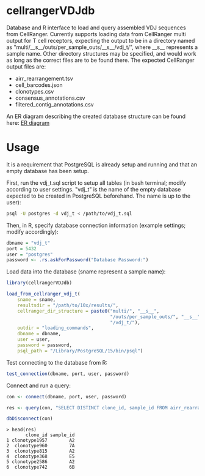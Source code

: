 # cellrangerVDJdb
Database and R interface to load and query assembled VDJ sequences from CellRanger. Currently supports loading data from CellRanger multi output for T cell receptors, expecting the output to be in a directory named as "multi/\_\_s\_\_/outs/per_sample_outs/\_\_s\_\_/vdj_t/", where \_\_s\_\_ represents a sample name. Other directory structures may be specified, and would work as long as the correct files are to be found there. The expected CellRanger output files are:

- airr_rearrangement.tsv
- cell_barcodes.json
- clonotypes.csv
- consensus_annotations.csv
- filtered_contig_annotations.csv

An ER diagram describing the created database structure can be found here: [ER diagram](images/ERD.pdf)

# Usage

It is a requirement that PostgreSQL is already setup and running and that an empty database has been setup. 

First, run the vdj_t.sql script to setup all tables (in bash terminal; modify according to user settings. "vdj_t" is the name of the empty database expected to be created in PostgreSQL beforehand. The name is up to the user):
```sh
psql -U postgres -d vdj_t < /path/to/vdj_t.sql
```

Then, in R, specify database connection information (example settings; modify accordingly):
```r
dbname = "vdj_t"
port = 5432
user = "postgres"
password <- .rs.askForPassword("Database Password:")
```

Load data into the database (sname represent a sample name):
```r
library(cellrangerVDJdb)

load_from_cellranger_vdj_t(
    sname = sname, 
    resultsdir = "/path/to/10x/results/",
    cellranger_dir_structure = paste0("multi/", "__s__", 
                                      "/outs/per_sample_outs/", "__s__", 
                                      "/vdj_t/"), 
    outdir = "loading_commands",
    dbname = dbname, 
    user = user, 
    password = password, 
    psql_path = "/Library/PostgreSQL/15/bin/psql")
```

Test connecting to the database from R:
```r
test_connection(dbname, port, user, password)
```

Connect and run a query:
```r
con <- connect(dbname, port, user, password)

res <- query(con, "SELECT DISTINCT clone_id, sample_id FROM airr_rearrangement")

dbDisconnect(con)
```

```
> head(res)
       clone_id sample_id
1 clonotype1957        A2
2  clonotype960        7A
3  clonotype815        A2
4  clonotype368        E5
5 clonotype2586        A2
6  clonotype742        6B
```
